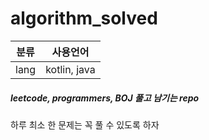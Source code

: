 # algorithm_solved

| 분류   | 사용언어         |
| ---- | ------------ |
| lang | kotlin, java |

##### leetcode, programmers, BOJ 풀고 남기는 repo

하루 최소 한 문제는 꼭 풀 수 있도록 하자
